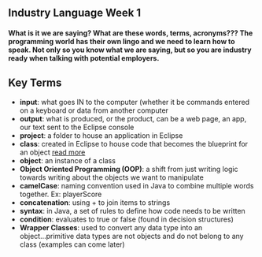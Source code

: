 ## Industry Language Week 1

#### What is it we are saying? What are these words, terms, acronyms??? The programming world has their own lingo and we need to learn how to speak. Not only so you know what we are saying, but so you are industry ready when talking with potential employers.

## Key Terms
- **input**: what goes IN to the computer (whether it be commands entered on a keyboard or data from another computer
- **output**: what is produced, or the product, can be a web page, an app, our text sent to the Eclipse console
- **project**: a folder to house an application in Eclipse
- **class**: created in Eclipse to house code that becomes the blueprint for an object [read more](http://www.webopedia.com/TERM/I/input.html)
- **object**: an instance of a class
- **Object Oriented Programming (OOP)**: a shift from just writing logic towards writing about the objects we want to manipulate
- **camelCase**: naming convention used in Java to combine multiple words together. Ex: playerScore
- **concatenation**: using + to join items to strings
- **syntax**: in Java, a set of rules to define how code needs to be written
- **condition**: evaluates to true or false (found in decision structures)
- **Wrapper Classes**: used to convert any data type into an object...primitive data types are not objects and do not belong to any class (examples can come later)





